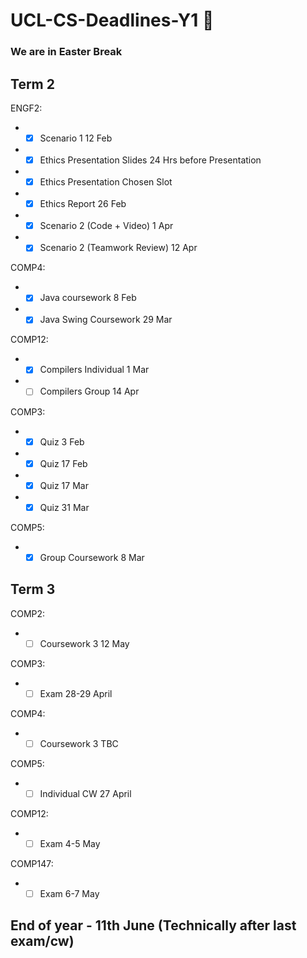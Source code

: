 # UCL-CS-Deadlines-Y1 :rocket:
### We are in Easter Break

## Term 2

ENGF2: 
* - [x] Scenario 1  12 Feb 
* - [x] Ethics Presentation Slides 24 Hrs before Presentation
* - [x] Ethics Presentation  Chosen Slot
* - [x] Ethics Report  26 Feb 
* - [x] Scenario 2 (Code + Video) 1 Apr
* - [x] Scenario 2 (Teamwork Review) 12 Apr

COMP4: 
* - [x] Java coursework  8 Feb 
* - [x] Java Swing Coursework  29 Mar

COMP12: 
* - [x] Compilers Individual  1 Mar 
* - [ ] Compilers Group 14 Apr

COMP3:
* - [x] Quiz  3 Feb 
* - [x] Quiz  17 Feb 
* - [x] Quiz  17 Mar
* - [x] Quiz  31 Mar

COMP5:
* - [x] Group Coursework  8 Mar 

## Term 3 

COMP2:
* - [ ] Coursework 3 12 May

COMP3:
* - [ ] Exam  28-29 April

COMP4:
* - [ ] Coursework 3  TBC

COMP5:
* - [ ] Individual CW  27 April

COMP12:
* - [ ] Exam  4-5 May

COMP147:
* - [ ] Exam  6-7 May

## End of year - 11th June (Technically after last exam/cw)

